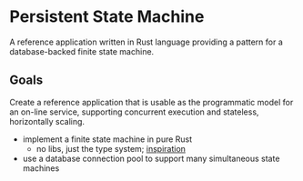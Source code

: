 Persistent State Machine
========================

A reference application written in Rust language providing a pattern for a database-backed finite state machine.

Goals
-----

Create a reference application that is usable as the programmatic model for an on-line service, supporting concurrent execution
and stateless, horizontally scaling.

* implement a finite state machine in pure Rust
  * no libs, just the type system; [inspiration](https://hoverbear.org/2016/10/12/rust-state-machine-pattern/)
* use a database connection pool to support many simultaneous state machines

